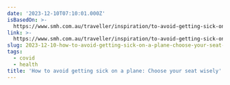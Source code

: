 ```yaml
---
date: '2023-12-10T07:10:01.000Z'
isBasedOn: >-
  https://www.smh.com.au/traveller/inspiration/to-avoid-getting-sick-on-a-plane-choose-your-seat-wisely-20231123-p5embi.html
link: >-
  https://www.smh.com.au/traveller/inspiration/to-avoid-getting-sick-on-a-plane-choose-your-seat-wisely-20231123-p5embi.html
slug: 2023-12-10-how-to-avoid-getting-sick-on-a-plane-choose-your-seat-wisely
tags:
  - covid
  - health
title: 'How to avoid getting sick on a plane: Choose your seat wisely'
---
```


